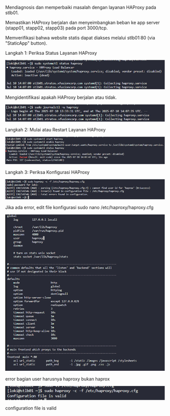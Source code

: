 Mendiagnosis dan memperbaiki masalah dengan layanan HAProxy pada stlb01.


Memastikan HAProxy berjalan dan menyeimbangkan beban ke app server (stapp01, stapp02, stapp03) pada port 3000/tcp.


Memverifikasi bahwa website statis dapat diakses melalui stlb01:80 (via "StaticApp" button).

Langkah 1: Periksa Status Layanan HAProxy

![alt text](image-40.png)

Mengidentifikasi apakah HAProxy berjalan atau tidak.

![alt text](image-41.png)

Langkah 2: Mulai atau Restart Layanan HAProxy

![alt text](image-42.png)

Langkah 3: Periksa Konfigurasi HAProxy

![alt text](image-43.png)

Jika ada error, edit file konfigurasi
sudo nano /etc/haproxy/haproxy.cfg

![alt text](image-44.png)

error bagian user harusnya haproxy bukan haprox

![alt text](image-45.png)

configuration file is valid